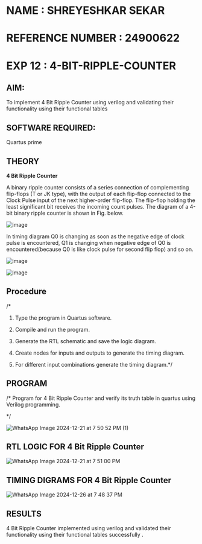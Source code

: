 # NAME : SHREYESHKAR SEKAR 
# REFERENCE NUMBER : 24900622


# EXP 12 : 4-BIT-RIPPLE-COUNTER

## AIM:

To implement  4 Bit Ripple Counter using verilog and validating their functionality using their functional tables

## SOFTWARE REQUIRED:

Quartus prime

## THEORY

**4 Bit Ripple Counter**

A binary ripple counter consists of a series connection of complementing flip-flops (T or JK type), with the output of each flip-flop connected to the Clock Pulse input of the next higher-order flip-flop. The flip-flop holding the least significant bit receives the incoming count pulses. The diagram of a 4-bit binary ripple counter is shown in Fig. below.

![image](https://github.com/naavaneetha/4-BIT-RIPPLE-COUNTER/assets/154305477/cb4b74d4-31ab-4359-95d0-d22e67daba13)

In timing diagram Q0 is changing as soon as the negative edge of clock pulse is encountered, Q1 is changing when negative edge of Q0 is encountered(because Q0 is like clock pulse for second flip flop) and so on.

![image](https://github.com/naavaneetha/4-BIT-RIPPLE-COUNTER/assets/154305477/a573a7d6-014e-4e54-93e6-e2ac9530960b)

![image](https://github.com/naavaneetha/4-BIT-RIPPLE-COUNTER/assets/154305477/85e1958a-2fc1-49bb-9a9f-d58ccbf3663c)

## Procedure

/*

1.	Type the program in Quartus software.

2.	Compile and run the program.

3.	Generate the RTL schematic and save the logic diagram.

4.	Create nodes for inputs and outputs to generate the timing diagram.

5.	For different input combinations generate the timing diagram.*/

## PROGRAM

/* Program for 4 Bit Ripple Counter and verify its truth table in quartus using Verilog programming.

*/



![WhatsApp Image 2024-12-21 at 7 50 52 PM (1)](https://github.com/user-attachments/assets/45ae7060-347a-4348-b963-08ca40c07817)


## RTL LOGIC FOR 4 Bit Ripple Counter


![WhatsApp Image 2024-12-21 at 7 51 00 PM](https://github.com/user-attachments/assets/d62c84dd-c4a2-46a1-958a-5d7e33c84869)



## TIMING DIGRAMS FOR 4 Bit Ripple Counter


![WhatsApp Image 2024-12-26 at 7 48 37 PM](https://github.com/user-attachments/assets/3ab54606-d08d-4346-89c5-22992a7d09ef)





## RESULTS

 4 Bit Ripple Counter implemented using verilog and validated their functionality using their functional tables successfully .

